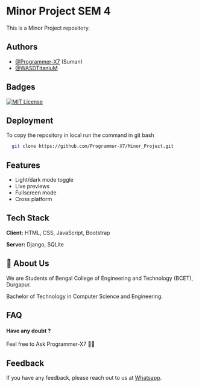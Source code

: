 
# Minor Project SEM 4

This is a Minor Project repository.


## Authors

- [@Programmer-X7](https://www.github.com/Programmer-X7) (Suman)
- [@WASDTitaniuM](https://www.github.com/WASDTitaniuM)



## Badges

[![MIT License](https://img.shields.io/badge/License-MIT-green.svg)](https://choosealicense.com/licenses/mit/)

## Deployment

To copy the repository in local run the command in git bash

```bash
  git clone https://github.com/Programmer-X7/Minor_Project.git
```


## Features

- Light/dark mode toggle
- Live previews
- Fullscreen mode
- Cross platform


## Tech Stack

**Client:** HTML, CSS, JavaScript, Bootstrap

**Server:** Django, SQLite


## 🚀 About Us
We are Students of Bengal College of Engineering and Technology (BCET), Durgapur.

Bachelor of Technology in Computer Science and Engineering.



## FAQ

#### Have any doubt ?

Feel free to Ask Programmer-X7 👨‍💻



## Feedback

If you have any feedback, please reach out to us at [Whatsapp](https://web.whatspp.com/groups/Minor-project).
